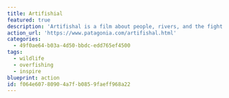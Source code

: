 ```yaml
---
title: Artifishial
featured: true
description: 'Artifishal is a film about people, rivers, and the fight for the future of wild fish and the environment that supports them. It explores wild salmon’s slide toward extinction, threats posed by fish hatcheries and fish farms, and our continued loss of faith in nature.'
action_url: 'https://www.patagonia.com/artifishal.html'
categories:
  - 49f0ae64-b03a-4d50-bbdc-edd765ef4500
tags:
  - wildlife
  - overfishing
  - inspire
blueprint: action
id: f064e607-8090-4a7f-b085-9faeff968a22
---
```

